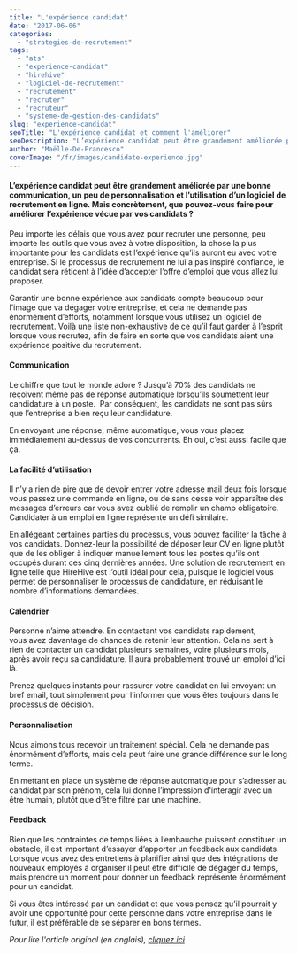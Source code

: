 ```yaml
---
title: "L'expérience candidat"
date: "2017-06-06"
categories:
  - "strategies-de-recrutement"
tags:
  - "ats"
  - "experience-candidat"
  - "hirehive"
  - "logiciel-de-recrutement"
  - "recrutement"
  - "recruter"
  - "recruteur"
  - "systeme-de-gestion-des-candidats"
slug: "experience-candidat"
seoTitle: "L'expérience candidat et comment l'améliorer"
seoDescription: "L’expérience candidat peut être grandement améliorée par une bonne communication, de la personnalisation et l’utilisation d’un logiciel de recrutement."
author: "Maëlle-De-Francesco"
coverImage: "/fr/images/candidate-experience.jpg"
---
```


#### L’expérience candidat peut être grandement améliorée par une bonne communication, un peu de personnalisation et l’utilisation d’un logiciel de recrutement en ligne. Mais concrètement, que pouvez-vous faire pour améliorer l’expérience vécue par vos candidats ?

Peu importe les délais que vous avez pour recruter une personne, peu importe les outils que vous avez à votre disposition, la chose la plus importante pour les candidats est l’expérience qu’ils auront eu avec votre entreprise. Si le processus de recrutement ne lui a pas inspiré confiance, le candidat sera réticent à l’idée d’accepter l’offre d’emploi que vous allez lui proposer.

Garantir une bonne expérience aux candidats compte beaucoup pour l'image que va dégager votre entreprise, et cela ne demande pas énormément d’efforts, notamment lorsque vous utilisez un logiciel de recrutement. Voilà une liste non-exhaustive de ce qu’il faut garder à l’esprit lorsque vous recrutez, afin de faire en sorte que vos candidats aient une expérience positive du recrutement.

#### **Communication**

Le chiffre que tout le monde adore ? Jusqu’à 70% des candidats ne reçoivent même pas de réponse automatique lorsqu’ils soumettent leur candidature à un poste.  Par conséquent, les candidats ne sont pas sûrs que l’entreprise a bien reçu leur candidature.

En envoyant une réponse, même automatique, vous vous placez immédiatement au-dessus de vos concurrents. Eh oui, c’est aussi facile que ça.

#### **La facilité d’utilisation**

Il n’y a rien de pire que de devoir entrer votre adresse mail deux fois lorsque vous passez une commande en ligne, ou de sans cesse voir apparaître des messages d’erreurs car vous avez oublié de remplir un champ obligatoire. Candidater à un emploi en ligne représente un défi similaire.

En allégeant certaines parties du processus, vous pouvez faciliter la tâche à vos candidats. Donnez-leur la possibilité de déposer leur CV en ligne plutôt que de les obliger à indiquer manuellement tous les postes qu’ils ont occupés durant ces cinq dernières années. Une solution de recrutement en ligne telle que HireHive est l’outil idéal pour cela, puisque le logiciel vous permet de personnaliser le processus de candidature, en réduisant le nombre d’informations demandées.

#### **Calendrier**

Personne n’aime attendre. En contactant vos candidats rapidement, vous avez davantage de chances de retenir leur attention. Cela ne sert à rien de contacter un candidat plusieurs semaines, voire plusieurs mois, après avoir reçu sa candidature. Il aura probablement trouvé un emploi d’ici là.

Prenez quelques instants pour rassurer votre candidat en lui envoyant un bref email, tout simplement pour l’informer que vous êtes toujours dans le processus de décision.

#### **Personnalisation**

Nous aimons tous recevoir un traitement spécial. Cela ne demande pas énormément d’efforts, mais cela peut faire une grande différence sur le long terme.

En mettant en place un système de réponse automatique pour s’adresser au candidat par son prénom, cela lui donne l’impression d'interagir avec un être humain, plutôt que d’être filtré par une machine.

#### **Feedback**

Bien que les contraintes de temps liées à l’embauche puissent constituer un obstacle, il est important d’essayer d’apporter un feedback aux candidats. Lorsque vous avez des entretiens à planifier ainsi que des intégrations de nouveaux employés à organiser il peut être difficile de dégager du temps, mais prendre un moment pour donner un feedback représente énormément pour un candidat.

Si vous êtes intéressé par un candidat et que vous pensez qu’il pourrait y avoir une opportunité pour cette personne dans votre entreprise dans le futur, il est préférable de se séparer en bons termes.

_Pour lire l'article original (en anglais), [cliquez ici](https://hirehive.com/blog/candidate-experience-101/)_
